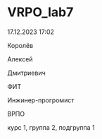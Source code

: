 # VRPO_lab7

17.12.2023 17:02

Королёв

Алексей 

Дмитриевич

ФИТ

Инжинер-прогромист

ВРПО

курс 1, группа 2, подгруппа 1
